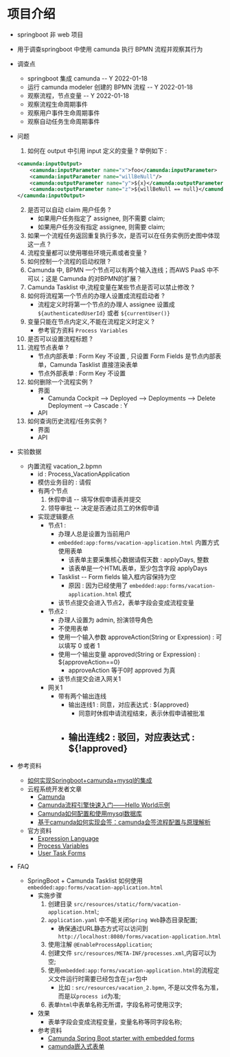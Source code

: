 # 项目介绍

- springboot 非 web 项目
- 用于调查springboot 中使用 camunda 执行 BPMN 流程并观察其行为
- 调查点
    - springboot 集成 camunda -- Y 2022-01-18
    - 运行 camunda modeler 创建的 BPMN 流程 -- Y 2022-01-18
    - 观察流程，节点变量 -- Y 2022-01-18
    - 观察流程生命周期事件
    - 观察用户事件生命周期事件
    - 观察自动任务生命周期事件

-  问题
    1. 如何在 output 中引用 input 定义的变量 ?
    举例如下 : 
    ```xml
    <camunda:inputOutput>
        <camunda:inputParameter name="x">foo</camunda:inputParameter>
        <camunda:inputParameter name="willBeNull"/>
        <camunda:outputParameter name="y">${x}</camunda:outputParameter>
        <camunda:outputParameter name="z">${willBeNull == null}</camunda:outputParameter>
    </camunda:inputOutput>
    ```
    2. 是否可以自动 claim 用户任务 ?
        - 如果用户任务指定了 assignee, 则不需要 claim;
        - 如果用户任务没有指定 assignee, 则需要 claim;
    3. 如果一个流程任务返回重复执行多次，是否可以在任务实例历史图中体现这一点 ?
    4. 流程变量都可以使用哪些环境元素或者变量 ?
    5. 如何控制一个流程的启动权限 ?
    6. Camunda 中, BPMN 一个节点可以有两个输入连线；而AWS PaaS 中不可以；这是 Camunda 的对BPMN的扩展？
    7. Camunda Tasklist 中,流程变量在某些节点是否可以禁止修改 ?
    8. 如何将流程第一个节点的办理人设置成流程启动者 ?
        - 流程定义时将第一个节点的办理人 assignee 设置成 `${authenticatedUserId}` 或者 `${currentUser()}`
    9. 变量只能在节点内定义,不能在流程定义时定义 ?
        - 参考官方资料 `Process Variables`       
    10. 是否可以设置流程标题 ?
    11. 流程节点表单 ?
        - 节点内部表单 : Form Key 不设置 , 只设置 Form Fields 是节点内部表单，Camunda Tasklist 直接渲染表单
        - 节点外部表单 : Form Key 不设置
    12. 如何删除一个流程实例 ?
        - 界面 
            - Camunda Cockpit --> Deployed --> Deployments --> Delete Deployment --> Cascade : Y
        - API
    13. 如何查询历史流程/任务实例 ?
        - 界面
        - API

- 实验数据
    - 内置流程 vacation_2.bpmn
        - id : Process_VacationApplication
        - 模仿业务目的 : 请假
        - 有两个节点
            1. 休假申请 -- 填写休假申请表并提交
            2. 领导审批 -- 决定是否通过员工的休假申请
        - 实现逻辑要点
            - 节点1 :
                - 办理人总是设置为当前用户
                - `embedded:app:forms/vacation-application.html` 内置方式使用表单
                    - 该表单主要采集核心数据请假天数 : applyDays, 整数
                    - 该表单是一个HTML表单，至少包含字段 applyDays
                - Tasklist -- Form fields 输入框内容保持为空
                    - 原因 : 因为已经使用了 `embedded:app:forms/vacation-application.html` 模式
                - 该节点提交会进入节点2，表单字段会变成流程变量
            - 节点2 :
                - 办理人设置为 admin, 扮演领导角色
                - 不使用表单
                - 使用一个输入参数 approveAction(String or Expression) : 可以填写 0 或者 1
                - 使用一个输出变量 approved(String or Expression) : ${approveAction==0}
                    - approveAction 等于0时 approved 为真
                - 该节点提交会进入网关1        
            - 网关1 
                - 带有两个输出连线
                    - 输出连线1 : 同意，对应表达式 : ${approved}
                        - 同意时休假申请流程结束，表示休假申请被批准
                    - 输出连线2 : 驳回，对应表达式 : ${!approved}
                        -                                      
                      
        
- 参考资料 
    - [如何实现Springboot+camunda+mysql的集成](https://www.cnblogs.com/hibpm/p/14926354.html)
    - 云程系统开发者文章
        - [Camunda](https://blog.csdn.net/wxz258/category_10468109.html)
        - [Camunda流程引擎快速入门——Hello World示例](https://lowcode.blog.csdn.net/article/details/117518828)
        - [Camunda如何配置和使用mysql数据库](https://lowcode.blog.csdn.net/article/details/117564836) 
        - [基于camunda如何实现会签：camunda会签流程配置与原理解析](https://blog.csdn.net/wxz258/article/details/118055189)
    - 官方资料
        - [Expression Language](https://docs.camunda.org/manual/7.4/user-guide/process-engine/expression-language/)        
        - [Process Variables](https://docs.camunda.org/manual/7.4/user-guide/process-engine/variables/)
        - [User Task Forms](https://docs.camunda.org/manual/7.4/user-guide/task-forms/)
- FAQ
    - SpringBoot + Camunda Tasklist 如何使用 `embedded:app:forms/vacation-application.html`
        - 实施步骤
            1. 创建目录 `src/resources/static/form/vacation-application.html`;
            2. `application.yaml` 中不能关闭`Spring Web`静态目录配置;
                - 确保通过URL静态方式可以访问到 `http://localhost:8080/forms/vacation-application.html`
            3. 使用注解 `@EnableProcessApplication`;
            4. 创建文件 `src/resources/META-INF/processes.xml`,内容可以为空;
            5. 使用`embedded:app:forms/vacation-application.html`的流程定义文件运行时需要已经包含在`jar`包中
                - 比如 : `src/resources/vacation_2.bpmn`, 不是以文件名为准，而是以`process id`为准;
            6. 表单`html`中表单名称无所谓，字段名称可使用汉字;
        - 效果
            - 表单字段会变成流程变量，变量名称等同字段名称;        
        - 参考资料 
            - [Camunda Spring Boot starter with embedded forms](https://stackoverflow.com/questions/47908120/camunda-spring-boot-starter-with-embedded-forms)
            - [camunda嵌入式表单](https://blog.csdn.net/weixin_44213308/article/details/119715559)
    